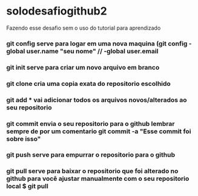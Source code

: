 # solodesafiogithub2
Fazendo esse desafio sem o uso do tutorial para aprendizado

### git config serve para logar em uma nova maquina (git config -global user.name "seu nome" // -global user.email
### git init serve para criar um novo arquivo em branco 
### git clone cria uma copia exata do repositorio escolhido
### git add * vai adicionar todos os arquivos novos/alterados ao seu repositorio
### git commit envia o seu repositorio para o github lembrar sempre de por um comentario git commit -a "Esse commit foi sobre isso"
### git push serve para empurrar o repositorio para o github 
### git pull serve para baixar o repositorio que foi alterado no github para você ajustar manualmente com o seu repositorio local $ git pull <URL>

